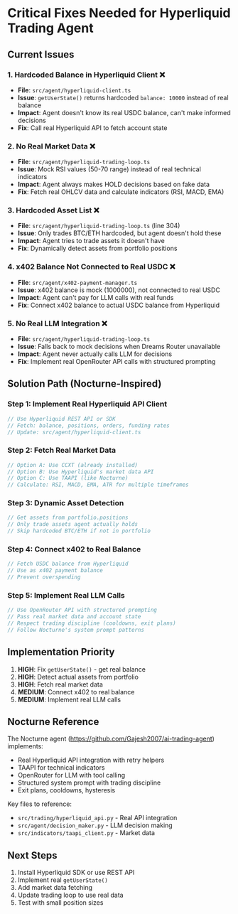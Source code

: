 # Critical Fixes Needed for Hyperliquid Trading Agent

## Current Issues

### 1. **Hardcoded Balance in Hyperliquid Client** ❌
- **File**: `src/agent/hyperliquid-client.ts`
- **Issue**: `getUserState()` returns hardcoded `balance: 10000` instead of real balance
- **Impact**: Agent doesn't know its real USDC balance, can't make informed decisions
- **Fix**: Call real Hyperliquid API to fetch account state

### 2. **No Real Market Data** ❌
- **File**: `src/agent/hyperliquid-trading-loop.ts`
- **Issue**: Mock RSI values (50-70 range) instead of real technical indicators
- **Impact**: Agent always makes HOLD decisions based on fake data
- **Fix**: Fetch real OHLCV data and calculate indicators (RSI, MACD, EMA)

### 3. **Hardcoded Asset List** ❌
- **File**: `src/agent/hyperliquid-trading-loop.ts` (line 304)
- **Issue**: Only trades BTC/ETH hardcoded, but agent doesn't hold these
- **Impact**: Agent tries to trade assets it doesn't have
- **Fix**: Dynamically detect assets from portfolio positions

### 4. **x402 Balance Not Connected to Real USDC** ❌
- **File**: `src/agent/x402-payment-manager.ts`
- **Issue**: x402 balance is mock (1000000), not connected to real USDC
- **Impact**: Agent can't pay for LLM calls with real funds
- **Fix**: Connect x402 balance to actual USDC balance from Hyperliquid

### 5. **No Real LLM Integration** ❌
- **File**: `src/agent/hyperliquid-trading-loop.ts`
- **Issue**: Falls back to mock decisions when Dreams Router unavailable
- **Impact**: Agent never actually calls LLM for decisions
- **Fix**: Implement real OpenRouter API calls with structured prompting

## Solution Path (Nocturne-Inspired)

### Step 1: Implement Real Hyperliquid API Client
```typescript
// Use Hyperliquid REST API or SDK
// Fetch: balance, positions, orders, funding rates
// Update: src/agent/hyperliquid-client.ts
```

### Step 2: Fetch Real Market Data
```typescript
// Option A: Use CCXT (already installed)
// Option B: Use Hyperliquid's market data API
// Option C: Use TAAPI (like Nocturne)
// Calculate: RSI, MACD, EMA, ATR for multiple timeframes
```

### Step 3: Dynamic Asset Detection
```typescript
// Get assets from portfolio.positions
// Only trade assets agent actually holds
// Skip hardcoded BTC/ETH if not in portfolio
```

### Step 4: Connect x402 to Real Balance
```typescript
// Fetch USDC balance from Hyperliquid
// Use as x402 payment balance
// Prevent overspending
```

### Step 5: Implement Real LLM Calls
```typescript
// Use OpenRouter API with structured prompting
// Pass real market data and account state
// Respect trading discipline (cooldowns, exit plans)
// Follow Nocturne's system prompt patterns
```

## Implementation Priority

1. **HIGH**: Fix `getUserState()` - get real balance
2. **HIGH**: Detect actual assets from portfolio
3. **HIGH**: Fetch real market data
4. **MEDIUM**: Connect x402 to real balance
5. **MEDIUM**: Implement real LLM calls

## Nocturne Reference

The Nocturne agent (https://github.com/Gajesh2007/ai-trading-agent) implements:
- Real Hyperliquid API integration with retry helpers
- TAAPI for technical indicators
- OpenRouter for LLM with tool calling
- Structured system prompt with trading discipline
- Exit plans, cooldowns, hysteresis

Key files to reference:
- `src/trading/hyperliquid_api.py` - Real API integration
- `src/agent/decision_maker.py` - LLM decision making
- `src/indicators/taapi_client.py` - Market data

## Next Steps

1. Install Hyperliquid SDK or use REST API
2. Implement real `getUserState()` 
3. Add market data fetching
4. Update trading loop to use real data
5. Test with small position sizes
